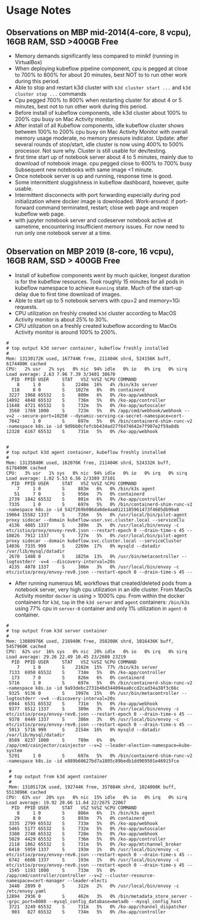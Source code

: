 # Usage Notes

## Observations on MBP mid-2014(4-core, 8 vcpu), 16GB RAM, SSD >400GB Free
* Memory demands significantly less compared to minikf (running in VirtualBox)
* When deploying kubeflow pipeline component, cpu is pegged at close to 700% to 800% for about 20 minutes, best NOT to to run other work during this period.
* Able to stop and restart k3d cluster with `k3d cluster start ...` and `k3d cluster stop ...` commands
* Cpu pegged 700% to 800% when restarting cluster for about 4 or 5 minutes, best not to run other work during this period.
* Before install of kubeflow components, idle k3d cluster about 100% to 200% cpu busy on Mac Activity monitor.
* After install of all Kubeflow components, idle kubeflow cluster shows between 100% to 200% cpu busy on Mac Activity Monitor with overall memory usage moderate, no memory pressure indicator.  Update: after several rounds of stop/start, idle cluster is now using 400% to 500% processor.  Not sure why.  Cluster is still usable for dev/testing.
* first time start up of notebook server about 4 to 5 minutes, mainly due to download of notebook image.  cpu pegged close to 600% to 700% busy  Subsequent new notebooks with same image <1 minute.
* Once notebook server is up and running, response time is good.
* Some intermittent sluggishness in kubeflow dashboard, however, quite usable.
* Intermittent disconnects with port forwarding especially during pod initialization where docker image is downloaded. Work-around: if port-forward command terminated, restart; close web page and reopen kubeflow web page.
* with jupyter notebook server and codeserver notebook active at sametime, encountering insufficient memory issues.  For now need to run only one notebook server at a time.

## Observation on MBP 2019 (8-core, 16 vcpu), 16GB RAM, SSD > 400GB Free
* Install of kubeflow components went by much quicker, longest duration is for the kubeflow resources.  Took roughly 15 minutes for all pods in kubeflow namespace to achieve `Running` state.  Much of the start-up delay due to first time download of images.
* Able to start up to 5 notebook servers with cpu=2 and memory=1Gi requests.
* CPU utilization on freshly created `k3d` cluster according to MacOS Activity monitor is about 25% to 30%.
* CPU utilization on a freshly created kubeflow according to MacOs Activity monitor is around 100% to 200%.
```
#
# top output k3d server container, kubeflow freshly installed
#
Mem: 13130172K used, 167744K free, 211404K shrd, 524156K buff, 6174400K cached
CPU:   2% usr   2% sys   0% nic  94% idle   0% io   0% irq   0% sirq
Load average: 2.63 7.96 7.39 3/3401 38670
  PID  PPID USER     STAT   VSZ %VSZ %CPU COMMAND
    8     1 0        S    2248m  16%   4% /bin/k3s server
  118     8 0        S    1027m   8%   0% containerd
 3227  1968 65532    S     800m   6%   0% /ko-app/webhook
14092  4848 65532    S     736m   5%   0% /ko-app/controller
11648  4721 65532    S     732m   5%   0% /ko-app/autoscaler
 3560  1769 1000     S     723m   5%   0% /app/cmd/webhook/webhook --v=2 --secure-port=10250 --dynamic-serving-ca-secret-namespace=cert-
 7042     1 0        S     697m   5%   0% /bin/containerd-shim-runc-v2 -namespace k8s.io -id 9d9bb0cfefcbb434ad27f6474642e7f907e2f59a8db
12328  6167 65532    S     731m   5%   0% /ko-app/webhook


#
# top output k3d agent container, kubeflow freshly installed
#
Mem: 13135840K used, 162076K free, 211404K shrd, 524332K buff, 6178400K cached
CPU:   3% usr   1% sys   0% nic  94% idle   0% io   0% irq   0% sirq
Load average: 1.02 5.53 6.56 2/3389 37101
  PID  PPID USER     STAT   VSZ %VSZ %CPU COMMAND
    7     1 0        S     883m   6%   0% /bin/k3s agent
   51     7 0        S     956m   7%   0% containerd
 2739  1842 65532    S     801m   6%   0% /ko-app/controller
 7335     1 0        S     697m   5%   0% /bin/containerd-shim-runc-v2 -namespace k8s.io -id 542f269b086da0de4aa0121105961473f4605db99a0
19064 15582 1337     S     726m   5%   0% /usr/local/bin/pilot-agent proxy sidecar --domain kubeflow-user.svc.cluster.local --serviceClu
 4136  4085 1337     S     389m   3%   0% /usr/local/bin/envoy -c etc/istio/proxy/envoy-rev0.json --restart-epoch 0 --drain-time-s 45 --
18826  7912 1337     S     727m   5%   0% /usr/local/bin/pilot-agent proxy sidecar --domain kubeflow.svc.cluster.local --serviceCluster
14036  7335 999      S    2269m  17%   0% mysqld --datadir /var/lib/mysql/datadir
 2670  1480 0        S    1825m  13%   0% /usr/bin/metacontroller --logtostderr -v=4 --discovery-interval=20s
 4135  4078 1337     S     386m   3%   0% /usr/local/bin/envoy -c etc/istio/proxy/envoy-rev0.json --restart-epoch 0 --drain-time-s 45 --
```

* After running numerous ML workflows that created/deleted pods from a notebook server, very high cpu utilization in an idle cluster.  From MacOs Activity monitor `docker` is using > 1000% cpu.  From within the docker containers for `k3d`, `top` in the `k3d server` and `agent` containers:  `/bin/k3s` using 77% cpu in `server-0` container and only 1% utilization in `agent-0` container.
```
#
# top output from k3d server container
#
Mem: 13080976K used, 216940K free, 358208K shrd, 1016436K buff, 5457960K cached
CPU:  62% usr  16% sys   0% nic  20% idle   0% io   0% irq   0% sirq
Load average: 29.26 22.49 10.45 23/2680 23219
  PID  PPID USER     STAT   VSZ %VSZ %CPU COMMAND
    7     1 0        S    2102m  15%  77% /bin/k3s server
 7133  6950 65532    S     734m   5%   0% /ko-app/controller
  173     7 0        S     826m   6%   0% containerd
 5716     1 0        S     697m   5%   0% /bin/containerd-shim-runc-v2 -namespace k8s.io -id 9a93debc2731b46d344094aa0ccd2cad34a38f3c66c
 9325  9136 0        S    1997m  15%   0% /usr/bin/metacontroller --logtostderr -v=4 --discovery-interval=20s
 6944  6531 65532    S     731m   5%   0% /ko-app/webhook
 9377  8512 1337     S     389m   3%   0% /usr/local/bin/envoy -c etc/istio/proxy/envoy-rev0.json --restart-epoch 0 --drain-time-s 45 --
 9378  8449 1337     S     386m   3%   0% /usr/local/bin/envoy -c etc/istio/proxy/envoy-rev0.json --restart-epoch 0 --drain-time-s 45 --
 5913  5716 999      S    2154m  16%   0% mysqld --datadir /var/lib/mysql/datadir
 8589  8237 1000     S     789m   6%   0% /app/cmd/cainjector/cainjector --v=2 --leader-election-namespace=kube-system
 5291     1 0        S     697m   5%   0% /bin/containerd-shim-runc-v2 -namespace k8s.io -id e889b60627bd7a1805c89bedb1dd969501e46915fce

 #
 # top output from k3d agent container
 #
 Mem: 13105172K used, 192744K free, 357884K shrd, 1024008K buff, 5513096K cached
CPU:  63% usr  20% sys   0% nic  15% idle   0% io   0% irq   0% sirq
Load average: 19.92 20.66 11.64 22/2675 22067
  PID  PPID USER     STAT   VSZ %VSZ %CPU COMMAND
    8     1 0        S     886m   6%   1% /bin/k3s agent
   29     8 0        S     893m   7%   0% containerd
 3335  2799 65532    S     733m   5%   0% /ko-app/webhook
 5465  5177 65532    S     732m   5%   0% /ko-app/autoscaler
 3380  2740 65532    S     728m   5%   0% /ko-app/webhook
 5029  4429 65532    S     736m   5%   0% /ko-app/controller
 2118  1862 65532    S     731m   5%   0% /ko-app/mtchannel_broker
 6418  5959 1337     S     193m   1%   0% /usr/local/bin/envoy -c etc/istio/proxy/envoy-rev0.json --restart-epoch 0 --drain-time-s 45 --
 6742  6608 1337     S     193m   1%   0% /usr/local/bin/envoy -c etc/istio/proxy/envoy-rev0.json --restart-epoch 0 --drain-time-s 45 --
 1545  1193 1000     S     733m   5%   0% /app/cmd/controller/controller --v=2 --cluster-resource-namespace=cert-manager --leader-electi
 3440  2899 0        S     312m   2%   0% /usr/local/bin/envoy -c /etc/envoy.yaml
12894  2936 0        S     462m   3%   0% /bin/metadata_store_server --grpc_port=8080 --mysql_config_database=metadb --mysql_config_host
 3721  3249 65532    S     731m   5%   0% /ko-app/channel_dispatcher
  903   827 65532    S     734m   5%   0% /ko-app/controller
```
